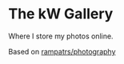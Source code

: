 
# The kW Gallery

Where I store my photos online.  

Based on [rampatrs/photography](https://github.com/ramswaroop/photography)
